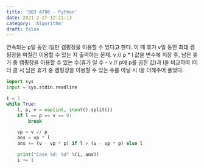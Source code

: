 ```yaml
---
title: 'BOJ 4796 - Python'
date: 2021-2-27 12:21:13
category: 'Algorithm'
draft: false
---
```

연속되는 p일 동안 l일만 캠핑장을 이용할 수 있다고 한다. 이 때 휴가 v일 동안 최대 캠핑장을 며칠간 이용할 수 있는 지 출력하는 문제. v // p * l 값을 변수에 저장 후, 남은 휴가 중 캠핑장을 이용할 수 있는 수(휴가 일 수 - v // p에 p를 곱한 값)과 l을 비교하여 l이 더 클 시 남은 휴가 중 캠핑장을 이용할 수 있는 수를 아닐 시 l을 더해주어 풀었다.
```python
import sys
input = sys.stdin.readline

i = 1
while True:
    l, p, v = map(int, input().split())
    if l == p == v == 0:
        break

    vp = v // p
    ans = vp * l
    ans += (v - vp * p) if l > (v - vp * p) else l

    print("Case %d: %d" %(i, ans))
    i += 1

```